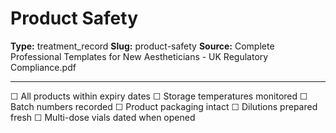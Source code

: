 # Product Safety

**Type:** treatment_record
**Slug:** product-safety
**Source:** Complete Professional Templates for New Aestheticians - UK Regulatory Compliance.pdf

---

☐ All products within expiry dates
☐ Storage temperatures monitored
☐ Batch numbers recorded
☐ Product packaging intact
☐ Dilutions prepared fresh
☐ Multi-dose vials dated when opened
